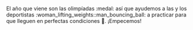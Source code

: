 El año que viene son las olimpíadas :medal: así que ayudemos a las y los deportistas :woman_lifting_weights::man_bouncing_ball: a practicar para que lleguen en perfectas condiciones :muscle:. ¡Empecemos!